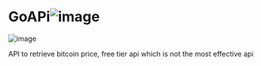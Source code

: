 # GoAPi![image](https://github.com/user-attachments/assets/25bca1ca-575d-4cbb-ba9d-02b2dc55dd92)
![image](https://github.com/user-attachments/assets/9d1f54c4-b0eb-4ccd-83ac-da3b7327d39f)

API to retrieve bitcoin price, free tier api which is not the most effective api
